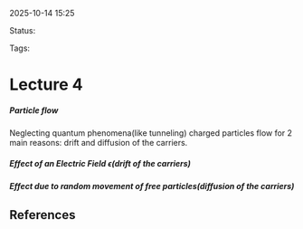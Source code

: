 
2025-10-14 15:25

Status: 

Tags:

# Lecture 4
##### Particle flow
Neglecting quantum phenomena(like tunneling) charged particles flow for 2 main reasons: drift and diffusion of the carriers.




##### Effect of an Electric Field $\epsilon$(drift of the carriers)

##### Effect due to random movement of free particles(diffusion of the carriers)







## References
